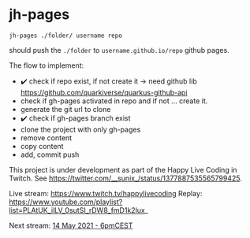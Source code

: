 # jh-pages

```
jh-pages ./folder/ username repo
```

should push the `./folder` to `username.github.io/repo` github pages. 

The flow to implement:

 - ✔️ check if repo exist, if not create it -> need github lib https://github.com/quarkiverse/quarkus-github-api
 - check if gh-pages activated in repo and if not ... create it.
 - generate the git url to clone
 - ✔️ check if gh-pages branch exist
 - clone the project with only gh-pages
 - remove content
 - copy content
 - add, commit push


This project is under development as part of the Happy Live Coding in Twitch. See https://twitter.com/__sunix_/status/1377887535565799425.

Live stream: https://www.twitch.tv/happylivecoding
Replay: https://www.youtube.com/playlist?list=PLAtUK_ilLV_0sutSI_rDW8_fmD1k2lux_

Next stream: [14 May 2021 - 6pmCEST](https://www.google.com/calendar/render?action=TEMPLATE&text=Happy+live+coding+with+Sun+%234&details=Happy+live+coding+with+%40sun_ix+I+will+live+code+for+1+hour+on+an+opensource+project+with+you.+every+3+weeks.+Next%3A+fri+14+may+2021+at+6pm+CEST&location=https%3A%2F%2Fwww.twitch.tv%2Fhappylivecoding&dates=20210514T160000Z%2F20210514T170000Z)
